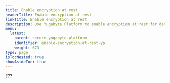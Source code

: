 ```yaml
---
title: Enable encryption at rest
headerTitle: Enable encryption at rest
linkTitle: Enable encryption at rest
description: Use Yugabyte Platform to enable encryption at rest for data stored on YugabyteDB universes.
menu:
  latest:
    parent: secure-yugabyte-platform
    identifier: enable-encryption-at-rest-yp
    weight: 673
type: page
isTocNested: true
showAsideToc: true
---
```


???
